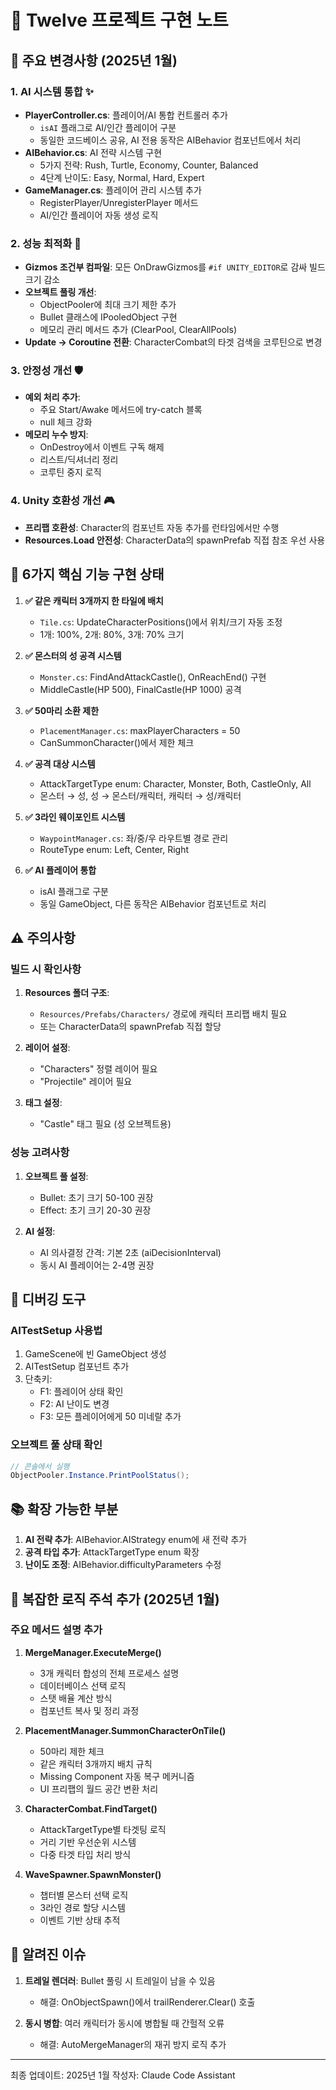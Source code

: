 # 📝 Twelve 프로젝트 구현 노트

## 🔄 주요 변경사항 (2025년 1월)

### 1. AI 시스템 통합 ✨
- **PlayerController.cs**: 플레이어/AI 통합 컨트롤러 추가
  - `isAI` 플래그로 AI/인간 플레이어 구분
  - 동일한 코드베이스 공유, AI 전용 동작은 AIBehavior 컴포넌트에서 처리
- **AIBehavior.cs**: AI 전략 시스템 구현
  - 5가지 전략: Rush, Turtle, Economy, Counter, Balanced
  - 4단계 난이도: Easy, Normal, Hard, Expert
- **GameManager.cs**: 플레이어 관리 시스템 추가
  - RegisterPlayer/UnregisterPlayer 메서드
  - AI/인간 플레이어 자동 생성 로직

### 2. 성능 최적화 🚀
- **Gizmos 조건부 컴파일**: 모든 OnDrawGizmos를 `#if UNITY_EDITOR`로 감싸 빌드 크기 감소
- **오브젝트 풀링 개선**: 
  - ObjectPooler에 최대 크기 제한 추가
  - Bullet 클래스에 IPooledObject 구현
  - 메모리 관리 메서드 추가 (ClearPool, ClearAllPools)
- **Update → Coroutine 전환**: CharacterCombat의 타겟 검색을 코루틴으로 변경

### 3. 안정성 개선 🛡️
- **예외 처리 추가**: 
  - 주요 Start/Awake 메서드에 try-catch 블록
  - null 체크 강화
- **메모리 누수 방지**:
  - OnDestroy에서 이벤트 구독 해제
  - 리스트/딕셔너리 정리
  - 코루틴 중지 로직

### 4. Unity 호환성 개선 🎮
- **프리팹 호환성**: Character의 컴포넌트 자동 추가를 런타임에서만 수행
- **Resources.Load 안전성**: CharacterData의 spawnPrefab 직접 참조 우선 사용

## 🎯 6가지 핵심 기능 구현 상태

1. **✅ 같은 캐릭터 3개까지 한 타일에 배치**
   - `Tile.cs`: UpdateCharacterPositions()에서 위치/크기 자동 조정
   - 1개: 100%, 2개: 80%, 3개: 70% 크기

2. **✅ 몬스터의 성 공격 시스템**
   - `Monster.cs`: FindAndAttackCastle(), OnReachEnd() 구현
   - MiddleCastle(HP 500), FinalCastle(HP 1000) 공격

3. **✅ 50마리 소환 제한**
   - `PlacementManager.cs`: maxPlayerCharacters = 50
   - CanSummonCharacter()에서 제한 체크

4. **✅ 공격 대상 시스템**
   - AttackTargetType enum: Character, Monster, Both, CastleOnly, All
   - 몬스터 → 성, 성 → 몬스터/캐릭터, 캐릭터 → 성/캐릭터

5. **✅ 3라인 웨이포인트 시스템**
   - `WaypointManager.cs`: 좌/중/우 라우트별 경로 관리
   - RouteType enum: Left, Center, Right

6. **✅ AI 플레이어 통합**
   - isAI 플래그로 구분
   - 동일 GameObject, 다른 동작은 AIBehavior 컴포넌트로 처리

## ⚠️ 주의사항

### 빌드 시 확인사항
1. **Resources 폴더 구조**: 
   - `Resources/Prefabs/Characters/` 경로에 캐릭터 프리팹 배치 필요
   - 또는 CharacterData의 spawnPrefab 직접 할당

2. **레이어 설정**:
   - "Characters" 정렬 레이어 필요
   - "Projectile" 레이어 필요

3. **태그 설정**:
   - "Castle" 태그 필요 (성 오브젝트용)

### 성능 고려사항
1. **오브젝트 풀 설정**:
   - Bullet: 초기 크기 50-100 권장
   - Effect: 초기 크기 20-30 권장

2. **AI 설정**:
   - AI 의사결정 간격: 기본 2초 (aiDecisionInterval)
   - 동시 AI 플레이어는 2-4명 권장

## 🔧 디버깅 도구

### AITestSetup 사용법
1. GameScene에 빈 GameObject 생성
2. AITestSetup 컴포넌트 추가
3. 단축키:
   - F1: 플레이어 상태 확인
   - F2: AI 난이도 변경
   - F3: 모든 플레이어에게 50 미네랄 추가

### 오브젝트 풀 상태 확인
```csharp
// 콘솔에서 실행
ObjectPooler.Instance.PrintPoolStatus();
```

## 📚 확장 가능한 부분

1. **AI 전략 추가**: AIBehavior.AIStrategy enum에 새 전략 추가
2. **공격 타입 추가**: AttackTargetType enum 확장
3. **난이도 조정**: AIBehavior.difficultyParameters 수정

## 📝 복잡한 로직 주석 추가 (2025년 1월)

### 주요 메서드 설명 추가
1. **MergeManager.ExecuteMerge()**
   - 3개 캐릭터 합성의 전체 프로세스 설명
   - 데이터베이스 선택 로직
   - 스탯 배율 계산 방식
   - 컴포넌트 복사 및 정리 과정

2. **PlacementManager.SummonCharacterOnTile()**
   - 50마리 제한 체크
   - 같은 캐릭터 3개까지 배치 규칙
   - Missing Component 자동 복구 메커니즘
   - UI 프리팹의 월드 공간 변환 처리

3. **CharacterCombat.FindTarget()**
   - AttackTargetType별 타겟팅 로직
   - 거리 기반 우선순위 시스템
   - 다중 타겟 타입 처리 방식

4. **WaveSpawner.SpawnMonster()**
   - 챕터별 몬스터 선택 로직
   - 3라인 경로 할당 시스템
   - 이벤트 기반 상태 추적

## 🐛 알려진 이슈

1. **트레일 렌더러**: Bullet 풀링 시 트레일이 남을 수 있음
   - 해결: OnObjectSpawn()에서 trailRenderer.Clear() 호출

2. **동시 병합**: 여러 캐릭터가 동시에 병합될 때 간헐적 오류
   - 해결: AutoMergeManager의 재귀 방지 로직 추가

---
최종 업데이트: 2025년 1월
작성자: Claude Code Assistant